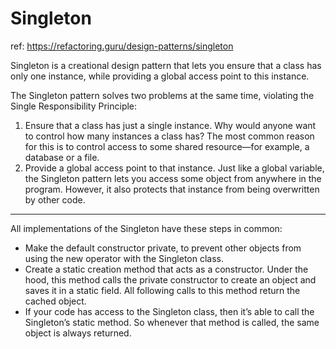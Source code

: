 # Singleton
ref: https://refactoring.guru/design-patterns/singleton

Singleton is a creational design pattern that lets you ensure that a class has only one instance, while providing a global access point to this instance.

The Singleton pattern solves two problems at the same time, violating the Single Responsibility Principle:
1. Ensure that a class has just a single instance. Why would anyone want to control how many instances a class has? The most common reason for this is to control access to some shared resource—for example, a database or a file.
2. Provide a global access point to that instance. Just like a global variable, the Singleton pattern lets you access some object from anywhere in the program. However, it also protects that instance from being overwritten by other code.


---
All implementations of the Singleton have these steps in common:

- Make the default constructor private, to prevent other objects from using the new operator with the Singleton class.
- Create a static creation method that acts as a constructor. Under the hood, this method calls the private constructor to create an object and saves it in a static field. All following calls to this method return the cached object.
- If your code has access to the Singleton class, then it’s able to call the Singleton’s static method. So whenever that method is called, the same object is always returned.

